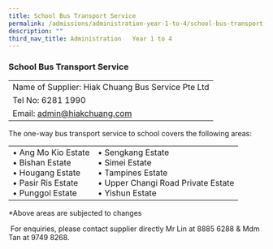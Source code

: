 ```yaml
---
title: School Bus Transport Service
permalink: /admissions/administration-year-1-to-4/school-bus-transport-service/
description: ""
third_nav_title: Administration   Year 1 to 4
---
```

### School Bus Transport Service

|  |
|---|
| Name of Supplier: Hiak Chuang Bus Service Pte Ltd |
| Tel No: 6281 1990  |
| Email: admin@hiakchuang.com |

The one-way bus transport service to school covers the following areas:

|  |  |
|---|---|
| • Ang Mo Kio Estate<br>• Bishan Estate<br>• Hougang Estate<br>• Pasir Ris Estate<br>• Punggol Estate | • Sengkang Estate<br>• Simei Estate<br>• Tampines Estate<br>• Upper Changi Road Private Estate<br>• Yishun Estate |

\*Above areas are subjected to changes


 For enquiries, please contact supplier directly Mr Lin at 8885 6288 & Mdm Tan at 9749 8268.